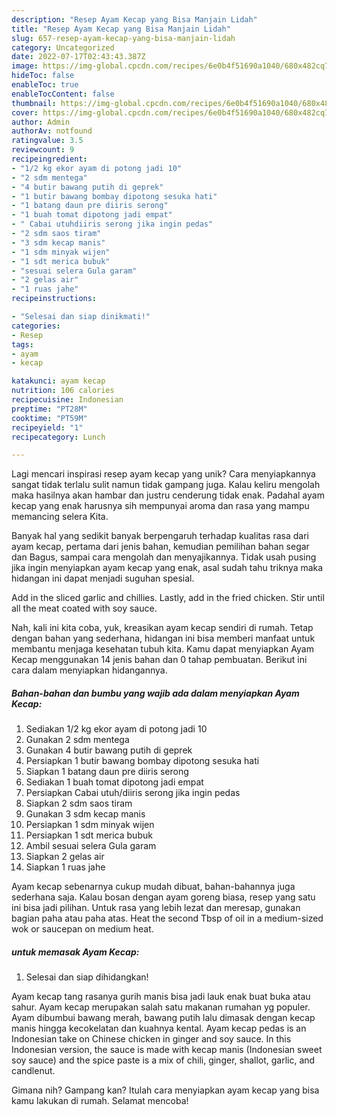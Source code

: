 ```yaml
---
description: "Resep Ayam Kecap yang Bisa Manjain Lidah"
title: "Resep Ayam Kecap yang Bisa Manjain Lidah"
slug: 657-resep-ayam-kecap-yang-bisa-manjain-lidah
category: Uncategorized
date: 2022-07-17T02:43:43.387Z
image: https://img-global.cpcdn.com/recipes/6e0b4f51690a1040/680x482cq70/ayam-kecap-foto-resep-utama.jpg
hideToc: false
enableToc: true
enableTocContent: false
thumbnail: https://img-global.cpcdn.com/recipes/6e0b4f51690a1040/680x482cq70/ayam-kecap-foto-resep-utama.jpg
cover: https://img-global.cpcdn.com/recipes/6e0b4f51690a1040/680x482cq70/ayam-kecap-foto-resep-utama.jpg
author: Admin
authorAv: notfound
ratingvalue: 3.5
reviewcount: 9
recipeingredient:
- "1/2 kg ekor ayam di potong jadi 10"
- "2 sdm mentega"
- "4 butir bawang putih di geprek"
- "1 butir bawang bombay dipotong sesuka hati"
- "1 batang daun pre diiris serong"
- "1 buah tomat dipotong jadi empat"
- " Cabai utuhdiiris serong jika ingin pedas"
- "2 sdm saos tiram"
- "3 sdm kecap manis"
- "1 sdm minyak wijen"
- "1 sdt merica bubuk"
- "sesuai selera Gula garam"
- "2 gelas air"
- "1 ruas jahe"
recipeinstructions:

- "Selesai dan siap dinikmati!"
categories:
- Resep
tags:
- ayam
- kecap

katakunci: ayam kecap 
nutrition: 106 calories
recipecuisine: Indonesian
preptime: "PT28M"
cooktime: "PT59M"
recipeyield: "1"
recipecategory: Lunch

---
```





Lagi mencari inspirasi resep ayam kecap yang unik? Cara menyiapkannya sangat tidak terlalu sulit namun tidak gampang juga. Kalau keliru mengolah maka hasilnya akan hambar dan justru cenderung tidak enak. Padahal ayam kecap yang enak harusnya sih mempunyai aroma dan rasa yang mampu memancing selera Kita.





Banyak hal yang sedikit banyak berpengaruh terhadap kualitas rasa dari ayam kecap, pertama dari jenis bahan, kemudian pemilihan bahan segar dan Bagus, sampai cara mengolah dan menyajikannya. Tidak usah pusing jika ingin menyiapkan ayam kecap yang enak,      asal sudah tahu triknya maka hidangan ini dapat menjadi suguhan spesial.














Add in the sliced garlic and chillies. Lastly, add in the fried chicken. Stir until all the meat coated with soy sauce.






Nah, kali ini kita coba, yuk, kreasikan ayam kecap sendiri di rumah. Tetap dengan bahan yang sederhana, hidangan ini bisa memberi manfaat untuk membantu menjaga kesehatan tubuh kita. Kamu dapat menyiapkan Ayam Kecap menggunakan 14 jenis bahan dan 0 tahap pembuatan. Berikut ini cara dalam menyiapkan hidangannya.

<!--inarticleads1-->

##### Bahan-bahan dan bumbu yang wajib ada dalam menyiapkan Ayam Kecap:

1. Sediakan 1/2 kg ekor ayam di potong jadi 10
1. Gunakan 2 sdm mentega
1. Gunakan 4 butir bawang putih di geprek
1. Persiapkan 1 butir bawang bombay dipotong sesuka hati
1. Siapkan 1 batang daun pre diiris serong
1. Sediakan 1 buah tomat dipotong jadi empat
1. Persiapkan  Cabai utuh/diiris serong jika ingin pedas
1. Siapkan 2 sdm saos tiram
1. Gunakan 3 sdm kecap manis
1. Persiapkan 1 sdm minyak wijen
1. Persiapkan 1 sdt merica bubuk
1. Ambil sesuai selera Gula garam
1. Siapkan 2 gelas air
1. Siapkan 1 ruas jahe


Ayam kecap sebenarnya cukup mudah dibuat, bahan-bahannya juga sederhana saja. Kalau bosan dengan ayam goreng biasa, resep yang satu ini bisa jadi pilihan. Untuk rasa yang lebih lezat dan meresap, gunakan bagian paha atau paha atas. Heat the second Tbsp of oil in a medium-sized wok or saucepan on medium heat. 

<!--inarticleads2-->

#####  untuk memasak Ayam Kecap:


1. Selesai dan siap dihidangkan!

Ayam kecap tang rasanya gurih manis bisa jadi lauk enak buat buka atau sahur. Ayam kecap merupakan salah satu makanan rumahan yg populer. Ayam dibumbui bawang merah, bawang putih lalu dimasak dengan kecap manis hingga kecokelatan dan kuahnya kental. Ayam kecap pedas is an Indonesian take on Chinese chicken in ginger and soy sauce. In this Indonesian version, the sauce is made with kecap manis (Indonesian sweet soy sauce) and the spice paste is a mix of chili, ginger, shallot, garlic, and candlenut. 

Gimana nih? Gampang kan? Itulah cara menyiapkan ayam kecap yang bisa kamu lakukan di rumah. Selamat mencoba!
